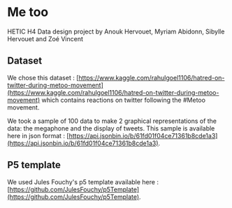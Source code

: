 # Me too
HETIC H4 Data design project
by Anouk Hervouet, Myriam Abidonn, Sibylle Hervouet and Zoé Vincent

## Dataset
We chose this dataset : [https://www.kaggle.com/rahulgoel1106/hatred-on-twitter-during-metoo-movement](https://www.kaggle.com/rahulgoel1106/hatred-on-twitter-during-metoo-movement) which contains reactions on twitter following the #Metoo movement.

We took a sample of 100 data to make 2 graphical representations of the data: the megaphone and the display of tweets. This sample is available here in json format : [https://api.jsonbin.io/b/61fd01f04ce71361b8cde1a3](https://api.jsonbin.io/b/61fd01f04ce71361b8cde1a3).

## P5 template
We used Jules Fouchy's p5 template available here : [https://github.com/JulesFouchy/p5Template](https://github.com/JulesFouchy/p5Template).
